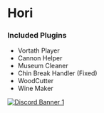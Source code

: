 # Hori

### Included Plugins 

- Vortath Player
- Cannon Helper
- Museum Cleaner
- Chin Break Handler (Fixed)
- WoodCutter
- Wine Maker

[![Discord Banner 1](https://discordapp.com/api/guilds/957835967052525588/widget.png?style=banner2)](https://discord.gg/SVd7jRz245)
